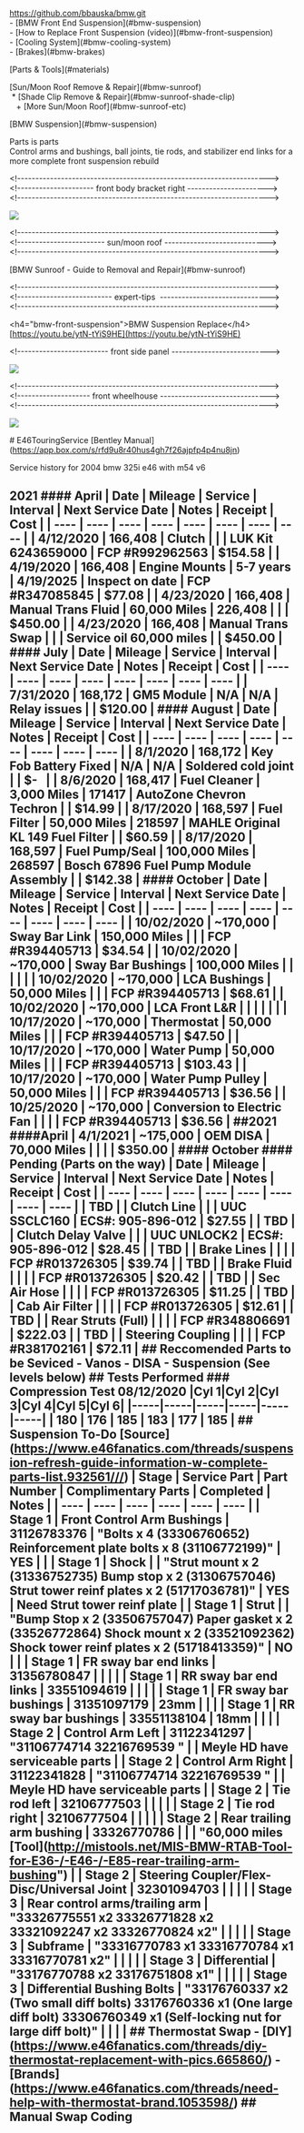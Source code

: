 https://github.com/bbauska/bmw.git  
\- \[BMW Front End Suspension\](#bmw-suspension)  
\- \[How to Replace Front Suspension (video)\](#bmw-front-suspension)  
\- \[Cooling System\](#bmw-cooling-system)  
\- \[Brakes\](#bmw-brakes)

\[Parts & Tools\](#materials)

\[Sun/Moon Roof Remove & Repair\](#bmw-sunroof)  
 \* \[Shade Clip Remove & Repair\](#bmw-sunroof-shade-clip)  
   + \[More Sun/Moon Roof\](#bmw-sunroof-etc)  

\[BMW Suspension\](#bmw-suspension)

Parts is parts  
Control arms and bushings, ball joints, tie rods, and stabilizer end links for a more complete front suspension rebuild

\<!--------------------------------------------------------------------->  
\<!--------------------- front body bracket right ---------------------->  
\<!--------------------------------------------------------------------->

![](https://user-images.githubusercontent.com/41387907/124312931-0212ee00-db25-11eb-8e58-fbaefac64ef5.png)

  
\<!--------------------------------------------------------------------->  
\<!------------------------ sun/moon roof ---------------------------->  
\<!--------------------------------------------------------------------->

\[BMW Sunroof - Guide to Removal and Repair\](#bmw-sunroof)  

\<!--------------------------------------------------------------------->  
\<!-------------------------- expert-tips  ------------------------------>  
\<!--------------------------------------------------------------------->

\<h4="bmw-front-suspension">BMW Suspension Replace\</h4>  
[https://youtu.be/ytN-tYiS9HE](https://youtu.be/ytN-tYiS9HE)

\<!------------------------- front side panel --------------------------->

![](https://user-images.githubusercontent.com/41387907/124312797-c37d3380-db24-11eb-8781-9365bdede088.png)

\<!--------------------------------------------------------------------->  
\<!-------------------- front wheelhouse ------------------------------>  
\<!--------------------------------------------------------------------->

![](https://user-images.githubusercontent.com/41387907/124312594-68e3d780-db24-11eb-9cbb-dae8e882f8fa.png)

\# E46TouringService \[Bentley Manual\](https://app.box.com/s/rfd9u8r40hus4gh7f26ajpfp4p4nu8jn) 

Service history for 2004 bmw 325i e46 with m54 v6

## 2021 #### April | Date | Mileage | Service | Interval | Next Service Date | Notes | Receipt | Cost | | ---- | ---- | ---- | ---- | ---- | ---- | ---- | ---- | | 4/12/2020 | 166,408 | Clutch | | | LUK Kit 6243659000 | FCP #R992962563 | $154.58 | | 4/19/2020 | 166,408 | Engine Mounts | 5-7 years | 4/19/2025 | Inspect on date | FCP #R347085845 | $77.08 | | 4/23/2020 | 166,408 | Manual Trans Fluid | 60,000 Miles | 226,408 | | | $450.00 | | 4/23/2020 | 166,408 | Manual Trans Swap | | | Service oil 60,000 miles | | $450.00 | #### July | Date | Mileage | Service | Interval | Next Service Date | Notes | Receipt | Cost | | ---- | ---- | ---- | ---- | ---- | ---- | ---- | ---- | | 7/31/2020 | 168,172 | GM5 Module | N/A | N/A | Relay issues | | $120.00 | #### August | Date | Mileage | Service | Interval | Next Service Date | Notes | Receipt | Cost | | ---- | ---- | ---- | ---- | ---- | ---- | ---- | ---- | | 8/1/2020 | 168,172 | Key Fob Battery Fixed | N/A | N/A | Soldered cold joint | | $-   | | 8/6/2020 | 168,417 | Fuel Cleaner | 3,000 Miles | 171417 | AutoZone Chevron Techron | | $14.99 | | 8/17/2020 | 168,597 | Fuel Filter | 50,000 Miles | 218597 | MAHLE Original KL 149 Fuel Filter | | $60.59 | | 8/17/2020 | 168,597 | Fuel Pump/Seal | 100,000 Miles | 268597 | Bosch 67896 Fuel Pump Module Assembly | | $142.38 | #### October | Date | Mileage | Service | Interval | Next Service Date | Notes | Receipt | Cost | | ---- | ---- | ---- | ---- | ---- | ---- | ---- | ---- | | 10/02/2020 | ~170,000 | Sway Bar Link | 150,000 Miles | | | FCP #R394405713 | $34.54 | | 10/02/2020 | ~170,000 | Sway Bar Bushings | 100,000 Miles | | | | | | 10/02/2020 | ~170,000 | LCA Bushings | 50,000 Miles | | | FCP #R394405713 | $68.61 | | 10/02/2020 | ~170,000 | LCA Front L&R | | | | | | | 10/17/2020 | ~170,000 | Thermostat | 50,000 Miles | | | FCP #R394405713 | $47.50 | | 10/17/2020 | ~170,000 | Water Pump | 50,000 Miles | | | FCP #R394405713 | $103.43 | | 10/17/2020 | ~170,000 | Water Pump Pulley | 50,000 Miles | | | FCP #R394405713 | $36.56 | | 10/25/2020 | ~170,000 | Conversion to Electric Fan | | | | FCP #R394405713 | $36.56 | ##2021 ####April | 4/1/2021 | ~175,000 | OEM DISA | 70,000 Miles | | | | $350.00 | #### October #### Pending (Parts on the way) | Date | Mileage | Service | Interval | Next Service Date | Notes | Receipt | Cost | | ---- | ---- | ---- | ---- | ---- | ---- | ---- | ---- | | TBD | | Clutch Line | | | UUC SSCLC160 | ECS#: 905-896-012 | $27.55 | | TBD | | Clutch Delay Valve | | | UUC UNLOCK2 | ECS#: 905-896-012 | $28.45 | | TBD | | Brake Lines | | | | FCP #R013726305 | $39.74 | | TBD | | Brake Fluid | | | | FCP #R013726305 | $20.42 | | TBD | | Sec Air Hose | | | | FCP #R013726305 | $11.25 | | TBD | | Cab Air Filter | | | | FCP #R013726305 | $12.61 | | TBD | | Rear Struts (Full) | | | | FCP #R348806691 | $222.03 | | TBD | | Steering Coupling | | | | FCP #R381702161 | $72.11 | ## Reccomended Parts to be Seviced - Vanos - DISA - Suspension (See levels below) ## Tests Performed ### Compression Test 08/12/2020 |Cyl 1|Cyl 2|Cyl 3|Cyl 4|Cyl 5|Cyl 6| |-----|-----|-----|-----|-----|-----| | 180 | 176 | 185 | 183 | 177 | 185 | ## Suspension To-Do \[Source\](https://www.e46fanatics.com/threads/suspension-refresh-guide-information-w-complete-parts-list.932561///) | Stage | Service Part | Part Number | Complimentary Parts | Completed | Notes | | ---- | ---- | ---- | ---- | ---- | ---- | | Stage 1 | Front Control Arm Bushings | 31126783376 | "Bolts x 4 (33306760652) Reinforcement plate bolts x 8 (31106772199)" | YES | | | Stage 1 | Shock | | "Strut mount x 2 (31336752735) Bump stop x 2 (31306757046) Strut tower reinf plates x 2 (51717036781)" | YES | Need Strut tower reinf plate | | Stage 1 | Strut | | "Bump Stop x 2 (33506757047) Paper gasket x 2 (33526772864) Shock mount x 2 (33521092362) Shock tower reinf plates x 2 (51718413359)" | NO | | | Stage 1 | FR sway bar end links | 31356780847 | | | | | Stage 1 | RR sway bar end links | 33551094619 | | | | | Stage 1 | FR sway bar bushings | 31351097179 | 23mm | | | | Stage 1 | RR sway bar bushings | 33551138104 | 18mm | | | | Stage 2 | Control Arm Left | 31122341297 | "31106774714 32216769539 " | | Meyle HD have serviceable parts | | Stage 2 | Control Arm Right | 31122341828 | "31106774714 32216769539 " | | Meyle HD have serviceable parts | | Stage 2 | Tie rod left | 32106777503 | | | | | Stage 2 | Tie rod right | 32106777504 | | | | | Stage 2 | Rear trailing arm bushing | 33326770786 | | | "60,000 miles \[Tool\](http://mistools.net/MIS-BMW-RTAB-Tool-for-E36-/-E46-/-E85-rear-trailing-arm-bushing") | | Stage 2 | Steering Coupler/Flex-Disc/Universal Joint | 32301094703 | | | | | Stage 3 | Rear control arms/trailing arm | "33326775551 x2 33326771828 x2 33321092247 x2 33326770824 x2" | | | | | Stage 3 | Subframe | "33316770783 x1 33316770784 x1 33316770781 x2" | | | | | Stage 3 | Differential | "33176770788 x2 33176751808 x1" | | | | | Stage 3 | Differential Bushing Bolts | "33176760337 x2 (Two small diff bolts) 33176760336 x1 (One large diff bolt) 33306760349 x1 (Self-locking nut for large diff bolt)" | | | | ## Thermostat Swap - \[DIY\](https://www.e46fanatics.com/threads/diy-thermostat-replacement-with-pics.665860/) - \[Brands\](https://www.e46fanatics.com/threads/need-help-with-thermostat-brand.1053598/) ## Manual Swap Coding
